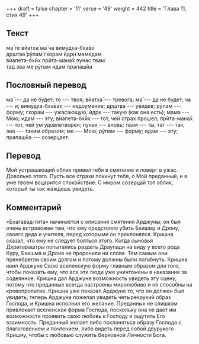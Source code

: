 +++
draft = false
chapter = '11'
verse = '49'
weight = 442
title = 'Глава 11, стих 49'
+++
## Текст

ма̄ те вйатха̄ ма̄ ча вимӯд̣ха-бха̄во  
др̣шт̣ва̄ рӯпам̇ гхорам ӣдр̣н̇ мамедам  
вйапета-бхӣх̣ прӣта-мана̄х̣ пунас твам̇  
тад эва ме рӯпам идам̇ прапаш́йа

## Пословный перевод

ма̄ --- да не будет; те --- твоя; вйатха̄ --- тревога; ма̄ --- да не будет;
ча --- и; вимӯд̣ха-бха̄вах̣ --- недоумение; др̣шт̣ва̄ --- увидев; рӯпам ---
форму; гхорам --- ужасающую; ӣдр̣к --- такую (как она есть); мама ---
Мою; идам --- эту; вйапета-бхӣх̣ --- тот, чей страх прошел; прӣта-мана̄х̣
--- тот, чей ум удовлетворен; пунах̣ --- вновь; твам --- ты; тат --- так;
эва --- таким образом; ме --- Мою; рӯпам --- форму; идам --- эту;
прапаш́йа --- созерцает.

## Перевод

Мой устрашающий облик привел тебя в смятение и поверг в ужас. Довольно
этого. Пусть все страхи покинут тебя, о Мой преданный, и в уме твоем
воцарится спокойствие. С миром созерцай тот облик, который ты так
жаждешь увидеть.

## Комментарий

«Бхагавад-гита» начинается с описания смятения Арджуны; он был очень
встревожен тем, что ему предстояло убить Бхишму и Дрону, своего деда и
учителя, перед которыми он преклонялся. Кришна сказал, что ему не
следует бояться этого. Когда сыновья Дхритараштры попытались раздеть
Драупади на виду у всего рода Куру, Бхишма и Дрона не проронили ни
слова. Тем самым они пренебрегли своим долгом и потому должны были
погибнуть. Кришна явил Арджуне Свою вселенскую форму главным образом для
того, чтобы показать ему, что все эти люди уже уничтожены в наказание за
содеянное. Кришна дал Арджуне возможность увидеть эту сцену, потому что
преданные всегда настроены миролюбиво и не способны на кровопролитие.
Кришна уже показал Арджуне то, что он должен был увидеть, теперь Арджуна
пожелал увидеть четырехрукий образ Господа, и Кришна исполнил его
желание. Преданных не слишком привлекает вселенская форма Господа,
поскольку она не дает им возможности проявить свою любовь к Господу и
ощутить Его взаимность. Преданный желает либо поклоняться образу Господа
с благоговением и почтением, либо видеть перед собой двурукого Кришну,
чтобы с любовью служить Верховной Личности Бога.
